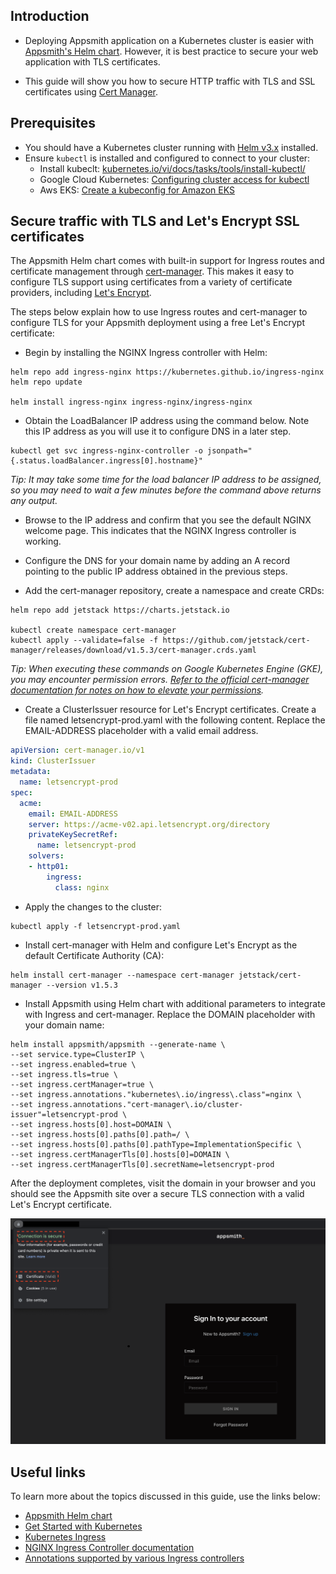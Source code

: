 ## Introduction
- Deploying Appsmith application on a Kubernetes cluster is easier with [Appsmith's Helm chart](). However, it is best practice to secure your web application with TLS certificates.

- This guide will show you how to secure HTTP traffic with TLS and SSL certificates using [Cert Manager](https://cert-manager.io/).

## Prerequisites
- You should have a Kubernetes cluster running with [Helm v3.x](https://helm.sh/docs/intro/install/) installed.
- Ensure `kubectl` is installed and configured to connect to your cluster:
	- Install kubeclt: [kubernetes.io/vi/docs/tasks/tools/install-kubectl/](https://kubernetes.io/vi/docs/tasks/tools/install-kubectl/)
    - Google Cloud Kubernetes: [Configuring cluster access for kubectl](https://cloud.google.com/kubernetes-engine/docs/how-to/cluster-access-for-kubectl)
    * Aws EKS: [Create a kubeconfig for Amazon EKS](https://docs.aws.amazon.com/eks/latest/userguide/create-kubeconfig.html)
    
## Secure traffic with TLS and Let's Encrypt SSL certificates
The Appsmith Helm chart comes with built-in support for Ingress routes and certificate management through [cert-manager](https://github.com/jetstack/cert-manager). This makes it easy to configure TLS support using certificates from a variety of certificate providers, including [Let's Encrypt](https://letsencrypt.org/).

The steps below explain how to use Ingress routes and cert-manager to configure TLS for your Appsmith deployment using a free Let's Encrypt certificate:

- Begin by installing the NGINX Ingress controller with Helm:
```shell
helm repo add ingress-nginx https://kubernetes.github.io/ingress-nginx
helm repo update

helm install ingress-nginx ingress-nginx/ingress-nginx
```
- Obtain the LoadBalancer IP address using the command below. Note this IP address as you will use it to configure DNS in a later step.
```
kubectl get svc ingress-nginx-controller -o jsonpath="{.status.loadBalancer.ingress[0].hostname}"
```
*Tip: It may take some time for the load balancer IP address to be assigned, so you may need to wait a few minutes before the command above returns any output.*
- Browse to the IP address and confirm that you see the default NGINX welcome page. This indicates that the NGINX Ingress controller is working.

- Configure the DNS for your domain name by adding an A record pointing to the public IP address obtained in the previous steps.

- Add the cert-manager repository, create a namespace and create CRDs:
```
helm repo add jetstack https://charts.jetstack.io

kubectl create namespace cert-manager
kubectl apply --validate=false -f https://github.com/jetstack/cert-manager/releases/download/v1.5.3/cert-manager.crds.yaml
```
*Tip: When executing these commands on Google Kubernetes Engine (GKE), you may encounter permission errors. [Refer to the official cert-manager documentation for notes on how to elevate your permissions](https://docs.cert-manager.io/en/latest/getting-started/install/kubernetes.html).*
- Create a ClusterIssuer resource for Let's Encrypt certificates. Create a file named letsencrypt-prod.yaml with the following content. Replace the EMAIL-ADDRESS placeholder with a valid email address.
```yaml
apiVersion: cert-manager.io/v1
kind: ClusterIssuer
metadata:
  name: letsencrypt-prod
spec:
  acme:
    email: EMAIL-ADDRESS
    server: https://acme-v02.api.letsencrypt.org/directory
    privateKeySecretRef:
      name: letsencrypt-prod
    solvers:
    - http01:
        ingress:
          class: nginx
```
- Apply the changes to the cluster:
```
kubectl apply -f letsencrypt-prod.yaml
```
- Install cert-manager with Helm and configure Let's Encrypt as the default Certificate Authority (CA):
```
helm install cert-manager --namespace cert-manager jetstack/cert-manager --version v1.5.3
```
- Install Appsmith using Helm chart with additional parameters to integrate with Ingress and cert-manager. Replace the DOMAIN placeholder with your domain name:
```
helm install appsmith/appsmith --generate-name \
--set service.type=ClusterIP \
--set ingress.enabled=true \
--set ingress.tls=true \
--set ingress.certManager=true \
--set ingress.annotations."kubernetes\.io/ingress\.class"=nginx \
--set ingress.annotations."cert-manager\.io/cluster-issuer"=letsencrypt-prod \
--set ingress.hosts[0].host=DOMAIN \
--set ingress.hosts[0].paths[0].path=/ \
--set ingress.hosts[0].paths[0].pathType=ImplementationSpecific \
--set ingress.certManagerTls[0].hosts[0]=DOMAIN \
--set ingress.certManagerTls[0].secretName=letsencrypt-prod
```
After the deployment completes, visit the domain in your browser and you should see the Appsmith site over a secure TLS connection with a valid Let's Encrypt certificate.
<p>
  <img src="./images/helm-ssl-config.png">
</p>

## Useful links

To learn more about the topics discussed in this guide, use the links below:
- [Appsmith Helm chart](https://github.com/appsmithorg/appsmith/blob/release/deploy/helm/README.md)
- [Get Started with Kubernetes](https://kubernetes.io/docs/setup/)
- [Kubernetes Ingress](https://kubernetes.io/docs/concepts/services-networking/ingress/)
- [NGINX Ingress Controller documentation](https://github.com/kubernetes/ingress/tree/master/controllers/nginx)
- [Annotations supported by various Ingress controllers](https://github.com/kubernetes/ingress/blob/master/docs/annotations.md)